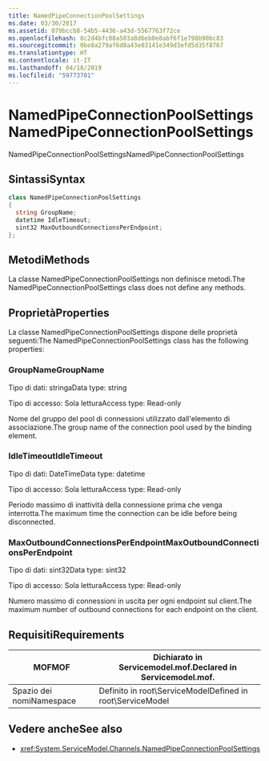 ```yaml
---
title: NamedPipeConnectionPoolSettings
ms.date: 03/30/2017
ms.assetid: 079bccb8-54b5-4436-a43d-5567763f72ce
ms.openlocfilehash: 8c2d4bfc08a503a8d6eb0e8abf6f1e798b90bc83
ms.sourcegitcommit: 0be8a279af6d8a43e03141e349d3efd5d35f8767
ms.translationtype: HT
ms.contentlocale: it-IT
ms.lasthandoff: 04/18/2019
ms.locfileid: "59773701"
---
```

# <a name="namedpipeconnectionpoolsettings"></a><span data-ttu-id="5cc3d-102">NamedPipeConnectionPoolSettings</span><span class="sxs-lookup"><span data-stu-id="5cc3d-102">NamedPipeConnectionPoolSettings</span></span>
<span data-ttu-id="5cc3d-103">NamedPipeConnectionPoolSettings</span><span class="sxs-lookup"><span data-stu-id="5cc3d-103">NamedPipeConnectionPoolSettings</span></span>  
  
## <a name="syntax"></a><span data-ttu-id="5cc3d-104">Sintassi</span><span class="sxs-lookup"><span data-stu-id="5cc3d-104">Syntax</span></span>  
  
```csharp
class NamedPipeConnectionPoolSettings  
{  
  string GroupName;  
  datetime IdleTimeout;  
  sint32 MaxOutboundConnectionsPerEndpoint;  
};  
```  
  
## <a name="methods"></a><span data-ttu-id="5cc3d-105">Metodi</span><span class="sxs-lookup"><span data-stu-id="5cc3d-105">Methods</span></span>  
 <span data-ttu-id="5cc3d-106">La classe NamedPipeConnectionPoolSettings non definisce metodi.</span><span class="sxs-lookup"><span data-stu-id="5cc3d-106">The NamedPipeConnectionPoolSettings class does not define any methods.</span></span>  
  
## <a name="properties"></a><span data-ttu-id="5cc3d-107">Proprietà</span><span class="sxs-lookup"><span data-stu-id="5cc3d-107">Properties</span></span>  
 <span data-ttu-id="5cc3d-108">La classe NamedPipeConnectionPoolSettings dispone delle proprietà seguenti:</span><span class="sxs-lookup"><span data-stu-id="5cc3d-108">The NamedPipeConnectionPoolSettings class has the following properties:</span></span>  
  
### <a name="groupname"></a><span data-ttu-id="5cc3d-109">GroupName</span><span class="sxs-lookup"><span data-stu-id="5cc3d-109">GroupName</span></span>  
 <span data-ttu-id="5cc3d-110">Tipo di dati: stringa</span><span class="sxs-lookup"><span data-stu-id="5cc3d-110">Data type: string</span></span>  
  
 <span data-ttu-id="5cc3d-111">Tipo di accesso: Sola lettura</span><span class="sxs-lookup"><span data-stu-id="5cc3d-111">Access type: Read-only</span></span>  
  
 <span data-ttu-id="5cc3d-112">Nome del gruppo del pool di connessioni utilizzato dall'elemento di associazione.</span><span class="sxs-lookup"><span data-stu-id="5cc3d-112">The group name of the connection pool used by the binding element.</span></span>  
  
### <a name="idletimeout"></a><span data-ttu-id="5cc3d-113">IdleTimeout</span><span class="sxs-lookup"><span data-stu-id="5cc3d-113">IdleTimeout</span></span>  
 <span data-ttu-id="5cc3d-114">Tipo di dati: DateTime</span><span class="sxs-lookup"><span data-stu-id="5cc3d-114">Data type: datetime</span></span>  
  
 <span data-ttu-id="5cc3d-115">Tipo di accesso: Sola lettura</span><span class="sxs-lookup"><span data-stu-id="5cc3d-115">Access type: Read-only</span></span>  
  
 <span data-ttu-id="5cc3d-116">Periodo massimo di inattività della connessione prima che venga interrotta.</span><span class="sxs-lookup"><span data-stu-id="5cc3d-116">The maximum time the connection can be idle before being disconnected.</span></span>  
  
### <a name="maxoutboundconnectionsperendpoint"></a><span data-ttu-id="5cc3d-117">MaxOutboundConnectionsPerEndpoint</span><span class="sxs-lookup"><span data-stu-id="5cc3d-117">MaxOutboundConnectionsPerEndpoint</span></span>  
 <span data-ttu-id="5cc3d-118">Tipo di dati: sint32</span><span class="sxs-lookup"><span data-stu-id="5cc3d-118">Data type: sint32</span></span>  
  
 <span data-ttu-id="5cc3d-119">Tipo di accesso: Sola lettura</span><span class="sxs-lookup"><span data-stu-id="5cc3d-119">Access type: Read-only</span></span>  
  
 <span data-ttu-id="5cc3d-120">Numero massimo di connessioni in uscita per ogni endpoint sul client.</span><span class="sxs-lookup"><span data-stu-id="5cc3d-120">The maximum number of outbound connections for each endpoint on the client.</span></span>  
  
## <a name="requirements"></a><span data-ttu-id="5cc3d-121">Requisiti</span><span class="sxs-lookup"><span data-stu-id="5cc3d-121">Requirements</span></span>  
  
|<span data-ttu-id="5cc3d-122">MOF</span><span class="sxs-lookup"><span data-stu-id="5cc3d-122">MOF</span></span>|<span data-ttu-id="5cc3d-123">Dichiarato in Servicemodel.mof.</span><span class="sxs-lookup"><span data-stu-id="5cc3d-123">Declared in Servicemodel.mof.</span></span>|  
|---------|-----------------------------------|  
|<span data-ttu-id="5cc3d-124">Spazio dei nomi</span><span class="sxs-lookup"><span data-stu-id="5cc3d-124">Namespace</span></span>|<span data-ttu-id="5cc3d-125">Definito in root\ServiceModel</span><span class="sxs-lookup"><span data-stu-id="5cc3d-125">Defined in root\ServiceModel</span></span>|  
  
## <a name="see-also"></a><span data-ttu-id="5cc3d-126">Vedere anche</span><span class="sxs-lookup"><span data-stu-id="5cc3d-126">See also</span></span>

- <xref:System.ServiceModel.Channels.NamedPipeConnectionPoolSettings>
